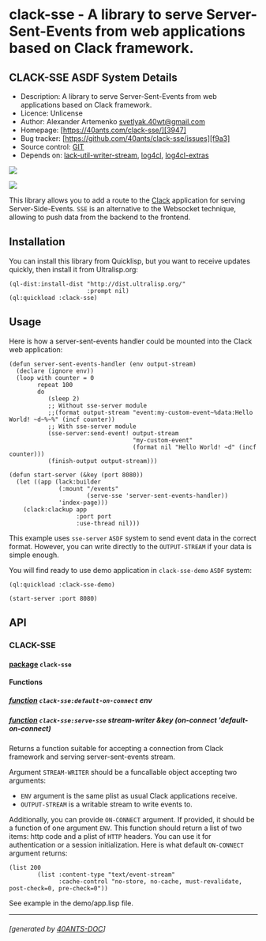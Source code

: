 <a id="x-28CLACK-SSE-DOCS-2FINDEX-3A-40README-2040ANTS-DOC-2FLOCATIVES-3ASECTION-29"></a>

# clack-sse - A library to serve Server-Sent-Events from web applications based on Clack framework.

<a id="clack-sse-asdf-system-details"></a>

## CLACK-SSE ASDF System Details

* Description: A library to serve Server-Sent-Events from web applications based on Clack framework.
* Licence: Unlicense
* Author: Alexander Artemenko <svetlyak.40wt@gmail.com>
* Homepage: [https://40ants.com/clack-sse/][3947]
* Bug tracker: [https://github.com/40ants/clack-sse/issues][f9a3]
* Source control: [GIT][66c6]
* Depends on: [lack-util-writer-stream][2580], [log4cl][7f8b], [log4cl-extras][691c]

[![](https://github-actions.40ants.com/40ants/clack-sse/matrix.svg?only=ci.run-tests)][c325]

![](http://quickdocs.org/badge/clack-sse.svg)

This library allows you to add a route to the [Clack][75f7] application for serving Server-Side-Events.
`SSE` is an alternative to the Websocket technique, allowing to push data from the backend to the frontend.

<a id="x-28CLACK-SSE-DOCS-2FINDEX-3A-3A-40INSTALLATION-2040ANTS-DOC-2FLOCATIVES-3ASECTION-29"></a>

## Installation

You can install this library from Quicklisp, but you want to receive updates quickly, then install it from Ultralisp.org:

```
(ql-dist:install-dist "http://dist.ultralisp.org/"
                      :prompt nil)
(ql:quickload :clack-sse)
```
<a id="x-28CLACK-SSE-DOCS-2FINDEX-3A-3A-40USAGE-2040ANTS-DOC-2FLOCATIVES-3ASECTION-29"></a>

## Usage

Here is how a server-sent-events handler could be mounted into the Clack web application:

```
(defun server-sent-events-handler (env output-stream)
  (declare (ignore env))
  (loop with counter = 0
        repeat 100
        do 
           (sleep 2)
           ;; Without sse-server module
           ;;(format output-stream "event:my-custom-event~%data:Hello World! ~d~%~%" (incf counter))
           ;; With sse-server module
           (sse-server:send-event! output-stream 
                                   "my-custom-event"
                                   (format nil "Hello World! ~d" (incf counter)))
           (finish-output output-stream)))

(defun start-server (&key (port 8080))
  (let ((app (lack:builder
              (:mount "/events"
                      (serve-sse 'server-sent-events-handler))
              'index-page)))
    (clack:clackup app
                   :port port
                   :use-thread nil)))
```
This example uses `sse-server` `ASDF` system to send event data in the correct format.
However, you can write directly to the `OUTPUT-STREAM` if your data is simple enough.

You will find ready to use demo application in `clack-sse-demo` `ASDF` system:

```
(ql:quickload :clack-sse-demo)

(start-server :port 8080)
```
<a id="x-28CLACK-SSE-DOCS-2FINDEX-3A-3A-40API-2040ANTS-DOC-2FLOCATIVES-3ASECTION-29"></a>

## API

<a id="x-28CLACK-SSE-DOCS-2FINDEX-3A-3A-40CLACK-SSE-3FPACKAGE-2040ANTS-DOC-2FLOCATIVES-3ASECTION-29"></a>

### CLACK-SSE

<a id="x-28-23A-28-289-29-20BASE-CHAR-20-2E-20-22CLACK-SSE-22-29-20PACKAGE-29"></a>

#### [package](5f9e) `clack-sse`

<a id="x-28CLACK-SSE-DOCS-2FINDEX-3A-3A-7C-40CLACK-SSE-3FFunctions-SECTION-7C-2040ANTS-DOC-2FLOCATIVES-3ASECTION-29"></a>

#### Functions

<a id="x-28CLACK-SSE-3ADEFAULT-ON-CONNECT-20FUNCTION-29"></a>

##### [function](efe9) `clack-sse:default-on-connect` env

<a id="x-28CLACK-SSE-3ASERVE-SSE-20FUNCTION-29"></a>

##### [function](dce3) `clack-sse:serve-sse` stream-writer &key (on-connect 'default-on-connect)

Returns a function suitable for accepting a connection from Clack framework and serving server-sent-events stream.

Argument `STREAM-WRITER` should be a funcallable object accepting two arguments:

* `ENV` argument is the same plist as usual Clack applications receive.
* `OUTPUT-STREAM` is a writable stream to write events to.

Additionally, you can provide `ON-CONNECT` argument. If provided, it should be a function of one argument `ENV`.
This function should return a list of two items: http code and a plist of `HTTP` headers. You can use
it for authentication or a session initialization. Here is what default `ON-CONNECT` argument returns:

```
(list 200
        (list :content-type "text/event-stream"
              :cache-control "no-store, no-cache, must-revalidate, post-check=0, pre-check=0"))
```
See example in the demo/app.lisp file.


[3947]: https://40ants.com/clack-sse/
[66c6]: https://github.com/40ants/clack-sse
[c325]: https://github.com/40ants/clack-sse/actions
[5f9e]: https://github.com/40ants/clack-sse/blob/4e80e92c3ad07b2817af6646849e33e7751a337d/src/core.lisp#L1
[efe9]: https://github.com/40ants/clack-sse/blob/4e80e92c3ad07b2817af6646849e33e7751a337d/src/core.lisp#L14
[dce3]: https://github.com/40ants/clack-sse/blob/4e80e92c3ad07b2817af6646849e33e7751a337d/src/core.lisp#L21
[f9a3]: https://github.com/40ants/clack-sse/issues
[75f7]: https://github.com/fukamachi/clack
[2580]: https://quickdocs.org/lack-util-writer-stream
[7f8b]: https://quickdocs.org/log4cl
[691c]: https://quickdocs.org/log4cl-extras

* * *
###### [generated by [40ANTS-DOC](https://40ants.com/doc/)]
